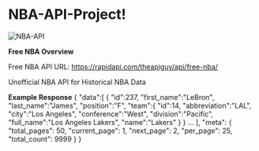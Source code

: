 # NBA-API-Project!
![NBA-API](https://user-images.githubusercontent.com/71599944/160829272-27a45eb6-9e05-410c-a89a-1d8e8f988ebb.png)

**Free NBA Overview**

Free NBA API URL: https://rapidapi.com/theapiguy/api/free-nba/

Unofficial NBA API for Historical NBA Data

**Example Response**
{
  "data":[
    {
      "id":237,
      "first_name":"LeBron",
      "last_name":"James",
      "position":"F",
      "team":{
        "id":14,
        "abbreviation":"LAL",
        "city":"Los Angeles",
        "conference":"West",
        "division":"Pacific",
        "full_name":"Los Angeles Lakers",
        "name":"Lakers"
      }
    }
    ...
 ],
 "meta": {
    "total_pages": 50,
    "current_page": 1,
    "next_page": 2,
    "per_page": 25,
    "total_count": 9999
  }
}
